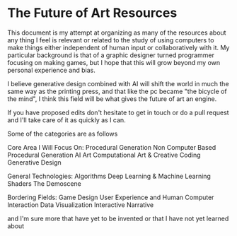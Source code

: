 ﻿# The Future of Art Resources

This document is my attempt at organizing as many of the resources about any thing I feel is relevant or related to the study of using computers to make things either independent of human input or collaboratively with it. My particular background is that of a graphic designer turned programmer focusing on making games, but I hope that this will grow beyond my own personal experience and bias.

I believe generative design combined with AI will shift the world in much the same way as the printing press, and that like the pc became "the bicycle of the mind", I think this field will be what gives the future of art an engine.

If you have proposed edits don't hesitate to get in touch or do a pull request and I'll take care of it as quickly as I can.

Some of the categories are as follows

Core Area I Will Focus On:
  Procedural Generation
  Non Computer Based Procedural Generation
  AI Art
  Computational Art & Creative Coding
  Generative Design

General Technologies:
  Algorithms
  Deep Learning & Machine Learning
  Shaders
  The Demoscene

Bordering Fields:
  Game Design
  User Experience and Human Computer Interaction
  Data Visualization
  Interactive Narrative

and I'm sure more that have yet to be invented or that I have not yet learned about
